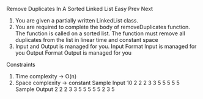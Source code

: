 Remove Duplicates In A Sorted Linked List
Easy  Prev   Next
1. You are given a partially written LinkedList class.
2. You are required to complete the body of removeDuplicates function. The function is called on a sorted list. The function must remove all duplicates from the list in linear time and constant space
3. Input and Output is managed for you. 
Input Format
Input is managed for you
Output Format
Output is managed for you

Constraints
1. Time complexity -> O(n)
2. Space complexity -> constant
Sample Input
10
2 2 2 3 3 5 5 5 5 5
Sample Output
2 2 2 3 3 5 5 5 5 5 
2 3 5 